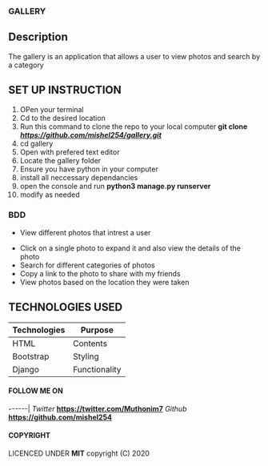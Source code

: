 ### GALLERY

## Description
The gallery is an application that allows a user to view photos and search by a category


## SET UP INSTRUCTION
1. OPen your terminal
2. Cd to the desired location
3. Run this command to clone the repo to your local computer **git clone _https://github.com/mishel254/gallery.git_**
4. cd gallery
5. Open with prefered text editor
6. Locate the gallery folder
7. Ensure you have python in your computer
8. install all neccessary dependancies
9. open the console and run **python3 manage.py runserver**
10. modify as needed



### BDD
 - View different photos that intrest a user
 + Click on a single photo to expand it and also view the details of the photo
 + Search for different categories of photos
 + Copy a link to the photo to share with my friends
 + View photos based on the location they were taken

## TECHNOLOGIES USED

Technologies | Purpose
------|---------
HTML |  Contents
Bootstrap|  Styling
Django |  Functionality


#### FOLLOW ME ON 
------|
 _Twitter_  **https://twitter.com/Muthonim7**
_Github_   **https://github.com/mishel254**


#### COPYRIGHT

LICENCED UNDER **MIT** copyright (C) 2020